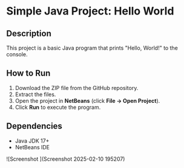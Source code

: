 # Simple Java Project: Hello World

## Description
This project is a basic Java program that prints "Hello, World!" to the console.

## How to Run
1. Download the ZIP file from the GitHub repository.
2. Extract the files.
3. Open the project in **NetBeans** (click **File → Open Project**).
4. Click **Run** to execute the program.

## Dependencies
- Java JDK 17+
- NetBeans IDE
  
![Screenshot ](Screenshot 2025-02-10 195207)
